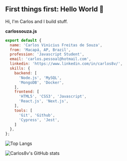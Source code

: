 ## First things first: Hello World 🚀
Hi, I'm Carlos and I build stuff.

**carlossouza.js**

```javascript
export default {
  name: 'Carlos Vinicius Freitas de Souza',
  from: 'Macapá, AP, Brazil',
  profession: 'Javascript Student',
  email: 'carlos.pessoal@hotmail.com',
  linkedin: 'https://www.linkedin.com/in/carlos8v/',
  skills: {
    backend: [
      'Node.js', 'MySQL',
      'MongoDB', 'Docker',
    ],
    frontend: [
      'HTML5', 'CSS3', 'Javascript',
      'React.js', 'Next.js',
    ],
    tools: [
      'Git', 'Github',
      'Cypress', 'Jest',
    ]
  },
};

```

![Top Langs](https://github-readme-stats.vercel.app/api/top-langs/?username=carlos8v&theme=tokyonight&layout=compact)

![Carlos8v's GitHub stats](https://github-readme-stats.vercel.app/api?username=carlos8v&show_icons=true&theme=tokyonight)

